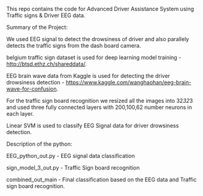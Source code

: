This repo contains the code for Advanced Driver Assistance System using Traffic signs & Driver EEG data.

Summary of the Project:

We used EEG signal to detect the drowsiness of driver and also parallely detects the traffic signs from the dash board camera.

belgium traffic sign dataset is used for deep learning model training - http://btsd.ethz.ch/shareddata/.

EEG brain wave data from Kaggle is used for detecting the driver drowsiness detection - https://www.kaggle.com/wanghaohan/eeg-brain-wave-for-confusion.

For the traffic sign board recognition we resized all the images into 32*32*3 and used three fully connected layers with 200,100,62 number neurons in each layer.

Linear SVM is used to classify EEG Signal data for driver drowsiness detection.


Description of the python:

EEG_python_out.py - EEG signal data classification

sign_model_3_out.py - Traffic Sign board recognition

combined_out_main - Final classification based on the EEG data and Traffic sign board recognition.


